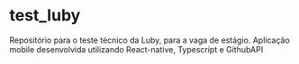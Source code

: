 # test_luby
Repositório para o teste técnico da Luby, para a vaga de estágio. Aplicação mobile desenvolvida utilizando React-native, Typescript e GithubAPI
